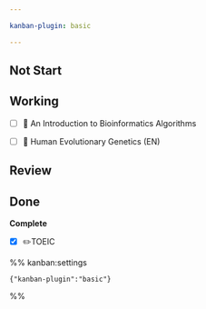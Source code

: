 ```yaml
---

kanban-plugin: basic

---
```


## Not Start



## Working

- [ ] 📘 An Introduction to Bioinformatics Algorithms
- [ ] 📘 Human Evolutionary Genetics (EN)


## Review



## Done

**Complete**
- [x] ✏️TOEIC




%% kanban:settings
```
{"kanban-plugin":"basic"}
```
%%